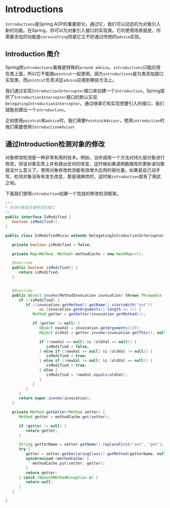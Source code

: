# Introductions

`Introductions`是Spring AOP的重要部分。通过它，我们可以动态的为对象引入新的功能。在Spring，你可以为对象引入接口的实现类。它的使用场景就是，你需要添加的功能是`corsscutting`但是它又不好通过传统的`advice`实现。

## Introduction 简介

Spring把`introductions`看做是特殊的`around advice`。`introductions`只能应用在类上面，所以它不能跟`pointcut`一起使用。因为`introductions`是为类添加接口实现类，而`pointcut`负责决定`advice`应用到哪些方法上。

我们通过实现`IntroductionInterceptor`接口来创建一个`Introduction`。Spring提供了`IntroductionInterceptor`接口的默认实现`DelegatingIntroductionInterceptor`。通过继承它和实现想要引入的接口，我们就能创建出一个`introduction`。

正如使用`pointcut`和`advice`时，我们需要`PointcutAdvisor`，使用`introduction`时我们需要使用`IntroductionAdvisor`

## 通过Introduction检测对象的修改

对象修改检测是一种非常有用的技术。例如，当你调用一个方法对持久层对象进行修改，但该对象实质上并有做出任何的改变，这时候如果调用数据库的更新语句那就没什么意义了。使用对象修改检测能有效增大应用的吞吐量。如果是自己动手写，检测对象没有有发生改变，那是很麻烦的，这时候`introduction`就有了用武之地。

下面我们使用`introduction`创建一个完成的修改检测框架。

```java
/**
* 检测对象是否被修改的接口
*/
public interface IsModified {
   boolean isModified();
}
```

```java
public class IsModifiedMixin extends DelegatingIntroductionInterceptor implements IsModified {

   private boolean isModified = false;

   private Map<Method, Method> methodCache = new HashMap<>();

   @Override
   public boolean isModified() {
      return isModified;
   }


   @Override
   public Object invoke(MethodInvocation invocation) throws Throwable {
      if (!isModified) {
         if ((invocation.getMethod().getName().startsWith("set"))
               && (invocation.getArguments().length == 1)) {
            Method getter = getGetter(invocation.getMethod());

            if (getter != null) {
               Object newVal = invocation.getArguments()[0];
               Object oldVal = getter.invoke(invocation.getThis(), null);

               if ((newVal == null) && (oldVal == null)) {
                  isModified = false;
               } else if ((newVal == null) && (oldVal != null)) {
                  isModified = true;
               } else if ((newVal != null) && (oldVal == null)) {
                  isModified = true;
               } else {
                  isModified = !newVal.equals(oldVal);
               }
            }
         }
      }
      return super.invoke(invocation);
   }

   private Method getGetter(Method setter) {
      Method getter = methodCache.get(setter);

      if (getter != null) {
         return getter;
      }

      String getterName = setter.getName().replaceFirst("set", "get");
      try {
         getter = setter.getDeclaringClass().getMethod(getterName, null);
         synchronized (methodCache) {
            methodCache.put(setter, getter);
         }
         return getter;
      } catch (NoSuchMethodException e) {
         return null;
      }
   }

}
```

